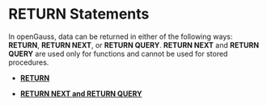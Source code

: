 # RETURN Statements<a name="EN-US_TOPIC_0245374620"></a>

In openGauss, data can be returned in either of the following ways:  **RETURN**,  **RETURN NEXT**, or  **RETURN QUERY**.  **RETURN NEXT**  and  **RETURN QUERY**  are used only for functions and cannot be used for stored procedures.

-   **[RETURN](return.md)**  

-   **[RETURN NEXT and RETURN QUERY](return-next-and-return-query.md)**  


